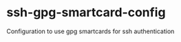 ssh-gpg-smartcard-config
========================

Configuration to use gpg smartcards for ssh authentication